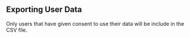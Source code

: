 ## Exporting User Data

Only users that have given consent to use their data will be include in the CSV file.
